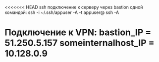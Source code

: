 <<<<<<< HEAD
ssh подключение к серверу через bastion одной командой:
ssh -i ~/.ssh/appuser -A -t appuser@<hop server> ssh -A <target server>

Подключение к VPN:
bastion_IP = 51.250.5.157
someinternalhost_IP = 10.128.0.9
=========
